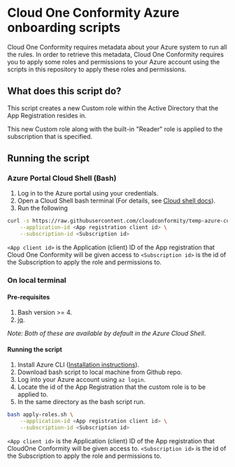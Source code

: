 # Cloud One Conformity Azure onboarding scripts

Cloud One Conformity requires metadata about your Azure system to run all the rules.
In order to retrieve this metadata, Cloud One Conformity requires you to apply some roles and permissions
to your Azure account using the scripts in this repository to apply these roles and permissions.

## What does this script do?

This script creates a new Custom role within the Active Directory that the App Registration resides in.

This new Custom role along with the built-in "Reader" role is applied to the subscription that is specified.

## Running the script
### Azure Portal Cloud Shell (Bash)

1. Log in to the Azure portal using your credentials.
2. Open a Cloud Shell bash terminal (For details, see [Cloud shell docs](https://docs.microsoft.com/azure/cloud-shell/overview)).
3. Run the following
```bash
curl -s https://raw.githubusercontent.com/cloudconformity/temp-azure-custom-policy/master/apply-roles.sh | bash /dev/stdin \
    --application-id <App registration client id> \
    --subscription-id <Subscription id>
```
`<App client id>` is the Application (client) ID of the App registration that Cloud One Conformity will be given access to
`<Subscription id>` is the id of the Subscription to apply the role and permissions to.

### On local terminal

#### Pre-requisites
1. Bash version >= 4.
2. [jq](https://stedolan.github.io/jq/).

_Note: Both of these are available by default in the Azure Cloud Shell_.

#### Running the script
1. Install Azure CLI ([Installation instructions](https://docs.microsoft.com/cli/azure/install-azure-cli?view=azure-cli-latest)).
1. Download bash script to local machine from Github repo.
2. Log into your Azure account using `az login`.
3. Locate the id of the App Registration that the custom role is to be applied to.
4. In the same directory as the bash script run.
```bash
bash apply-roles.sh \
    --application-id <App registration client id> \
    --subscription-id <Subscription id>
```
`<App client id>` is the Application (client) ID of the App registration that CloudOne Conformity will be given access to.
`<Subscription id>` is the id of the Subscription to apply the role and permissions to.
